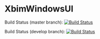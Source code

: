 # XbimWindowsUI

Build Status (master branch): [ ![Build Status](http://xbimbuilds.cloudapp.net/app/rest/builds/buildType:(id:Xbim_XbimWindowsUi_XbimWindowsUi),branch:(name:master)/statusIcon "Build Status") ](http://xbimbuilds.cloudapp.net/project.html?projectId=Xbim_XbimWindowsUi&tab=projectOverview "Build Status")

Build Status (develop branch): [ ![Build Status](http://xbimbuilds.cloudapp.net/app/rest/builds/buildType:(id:Xbim_XbimWindowsUi_XbimWindowsUi),branch:(name:develop)/statusIcon "Build Status") ](http://xbimbuilds.cloudapp.net/project.html?projectId=Xbim_XbimWindowsUi&tab=projectOverview "Build Status")
